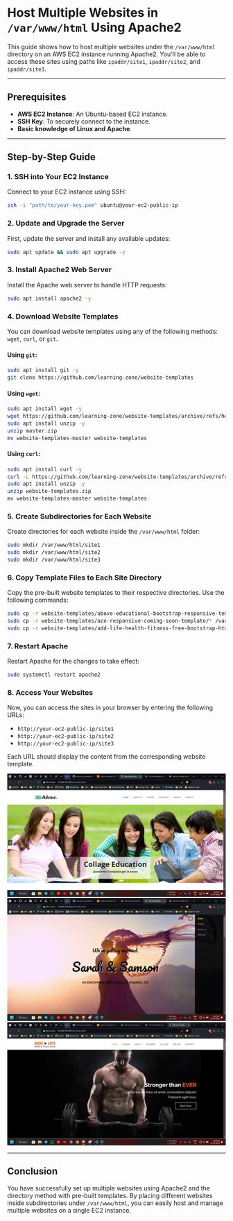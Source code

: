 # Host Multiple Websites in `/var/www/html` Using Apache2

This guide shows how to host multiple websites under the `/var/www/html` directory on an AWS EC2 instance running Apache2. You'll be able to access these sites using paths like `ipaddr/site1`, `ipaddr/site2`, and `ipaddr/site3`.

---

## Prerequisites

- **AWS EC2 Instance**: An Ubuntu-based EC2 instance.
- **SSH Key**: To securely connect to the instance.
- **Basic knowledge of Linux and Apache**.

---

## Step-by-Step Guide

### 1. SSH into Your EC2 Instance

Connect to your EC2 instance using SSH:

```bash
ssh -i "path/to/your-key.pem" ubuntu@your-ec2-public-ip
```

### 2. Update and Upgrade the Server

First, update the server and install any available updates:

```bash
sudo apt update && sudo apt upgrade -y
```

### 3. Install Apache2 Web Server

Install the Apache web server to handle HTTP requests:

```bash
sudo apt install apache2 -y
```

### 4. Download Website Templates

You can download website templates using any of the following methods: `wget`, `curl`, or `git`.

#### Using `git`:

```bash
sudo apt install git -y
git clone https://github.com/learning-zone/website-templates
```

#### Using `wget`:

```bash
sudo apt install wget -y
wget https://github.com/learning-zone/website-templates/archive/refs/heads/master.zip
sudo apt install unzip -y
unzip master.zip
mv website-templates-master website-templates
```

#### Using `curl`:

```bash
sudo apt install curl -y
curl -L https://github.com/learning-zone/website-templates/archive/refs/heads/master.zip -o website-templates.zip
sudo apt install unzip -y
unzip website-templates.zip
mv website-templates-master website-templates
```

### 5. Create Subdirectories for Each Website

Create directories for each website inside the `/var/www/html` folder:

```bash
sudo mkdir /var/www/html/site1
sudo mkdir /var/www/html/site2
sudo mkdir /var/www/html/site3
```

### 6. Copy Template Files to Each Site Directory

Copy the pre-built website templates to their respective directories. Use the following commands:

```bash
sudo cp -r website-templates/above-educational-bootstrap-responsive-template/* /var/www/html/site1/
sudo cp -r website-templates/ace-responsive-coming-soon-template/* /var/www/html/site2/
sudo cp -r website-templates/add-life-health-fitness-free-bootstrap-html5-template/* /var/www/html/site3/
```

### 7. Restart Apache

Restart Apache for the changes to take effect:

```bash
sudo systemctl restart apache2
```

### 8. Access Your Websites

Now, you can access the sites in your browser by entering the following URLs:

- `http://your-ec2-public-ip/site1`
- `http://your-ec2-public-ip/site2`
- `http://your-ec2-public-ip/site3`

Each URL should display the content from the corresponding website template.

![Site 1](/hostingMultipleWebsites/Ubuntu+Apache2_multipleWebsites/directoryBased/img/site1.png "Site 1")
![Site 2](/hostingMultipleWebsites/Ubuntu+Apache2_multipleWebsites/directoryBased/img/site2.png "Site 2")
![Site 3](/hostingMultipleWebsites/Ubuntu+Apache2_multipleWebsites/directoryBased/img/site3.png "Site 3")

---

## Conclusion

You have successfully set up multiple websites using Apache2 and the directory method with pre-built templates. By placing different websites inside subdirectories under `/var/www/html`, you can easily host and manage multiple websites on a single EC2 instance.